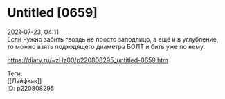 Untitled [0659]
================

   
 2021-07-23, 04:11   
  Если нужно забить гвоздь не просто заподлицо, а ещё и в углубление, то можно взять подходящего диаметра БОЛТ и бить уже по нему.   
    
 <https://diary.ru/~zHz00/p220808295_untitled-0659.htm>   
   
 Теги:   
 [[Лайфхак]]   
 ID: p220808295